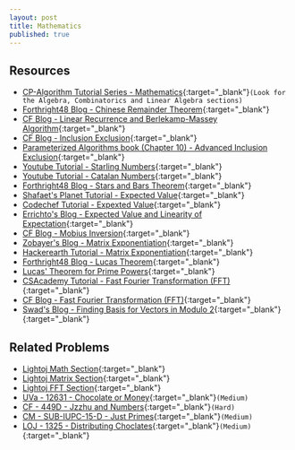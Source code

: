 ```yaml
---
layout: post
title: Mathematics
published: true
---
```


## Resources

- [CP-Algorithm Tutorial Series - Mathematics](https://cp-algorithms.com/){:target="\_blank"}`(Look for the Algebra, Combinatorics and Linear Algebra sections)`
- [Forthright48 Blog - Chinese Remainder Theorem](https://forthright48.com/chinese-remainder-theorem-part-1-coprime-moduli/){:target="\_blank"}
- [CF Blog - Linear Recurrence and Berlekamp-Massey Algorithm](https://codeforces.com/blog/entry/61306){:target="\_blank"}
- [CF Blog - Inclusion Exclusion](https://codeforces.com/blog/entry/64625){:target="\_blank"}
- [Parameterized Algorithms book (Chapter 10) - Advanced Inclusion Exclusion](https://www.mimuw.edu.pl/~malcin/book/parameterized-algorithms.pdf){:target="\_blank"}
- [Youtube Tutorial - Starling Numbers](https://www.youtube.com/watch?v=Ngj48yeoNZU){:target="\_blank"}
- [Youtube Tutorial - Catalan Numbers](https://www.youtube.com/watch?v=GlI17WaMrtw){:target="\_blank"}
- [Forthright48 Blog - Stars and Bars Theorem](https://forthright48.com/stars-and-bars-theorem/){:target="\_blank"}
- [Shafaet's Planet Tutorial - Expected Value](https://www.shafaetsplanet.com/?p=3060){:target="\_blank"}
- [Codechef Tutorial - Expexted Value](https://www.codechef.com/wiki/tutorial-expectation){:target="\_blank"}
- [Errichto's Blog - Expected Value and Linearity of Expectation](https://codeforces.com/blog/entry/62690){:target="\_blank"}
- [CF Blog - Mobius Inversion](https://codeforces.com/blog/entry/53925){:target="\_blank"}
- [Zobayer's Blog - Matrix Exponentiation](http://zobayer.blogspot.com/2010/11/matrix-exponentiation.html){:target="\_blank"}
- [Hackerearth Tutorial - Matrix Exponentiation](https://www.hackerearth.com/practice/notes/matrix-exponentiation-1/){:target="\_blank"}
- [Forthright48 Blog - Lucas Theorem](https://forthright48.com/lucas-theorem-proof-and-applications/){:target="\_blank"}
- [Lucas' Theorem for Prime Powers](https://github.com/baps-bgd/baps-bgd.github.io/blob/master/_files/Lucas'%20Theorem%20for%20Prime%20Powers.pdf){:target="\_blank"}
- [CSAcademy Tutorial - Fast Fourier Transformation (FFT)](https://csacademy.com/blog/fast-fourier-transform-and-variations-of-it){:target="\_blank"}
- [CF Blog - Fast Fourier Transformation (FFT)](https://codeforces.com/blog/entry/43499){:target="\_blank"}
- [Swad's Blog - Finding Basis for Vectors in Modulo 2](https://codeforces.com/blog/entry/68953){:target="\_blank"}
 [](){:target="\_blank"}

## Related Problems
- [Lightoj Math Section](https://lightoj.com/problems/category/math){:target="\_blank"}
- [Lightoj Matrix Section](https://lightoj.com/problems/category/matrix){:target="\_blank"}
- [Lightoj FFT Section](https://lightoj.com/problems/category/fft){:target="\_blank"}
- [UVa - 12631 - Chocolate or Money](https://onlinejudge.org/external/126/12631.pdf){:target="\_blank"}`(Medium)`
- [CF - 449D - Jzzhu and Numbers](https://codeforces.com/problemset/problem/449/D){:target="\_blank"}`(Hard)`
- [CM - SUB-IUPC-15-D - Just Primes](https://algo.codemarshal.org/contests/subiupc-2015/problems/D){:target="\_blank"}`(Medium)`
- [LOJ - 1325 - Distributing Choclates](https://lightoj.com/problem/distributing-chocolates){:target="\_blank"}`(Medium)`
 [](){:target="\_blank"}
